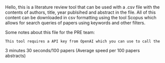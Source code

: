 Hello, this is a literature review tool that can be used with a .csv file with the contents of authors, title, year publsihed and abstract in the file. 
All of this content can be downloaded in csv formatting using the tool Scopus which allows for search queries of papers using keywords and other filters.

Some notes about this file for the PRE team:

    This tool requires a API key from OpenAI which you can use to call the 



3 minutes 30 seconds/100 papers (Average speed per 100 papers abstracts)



